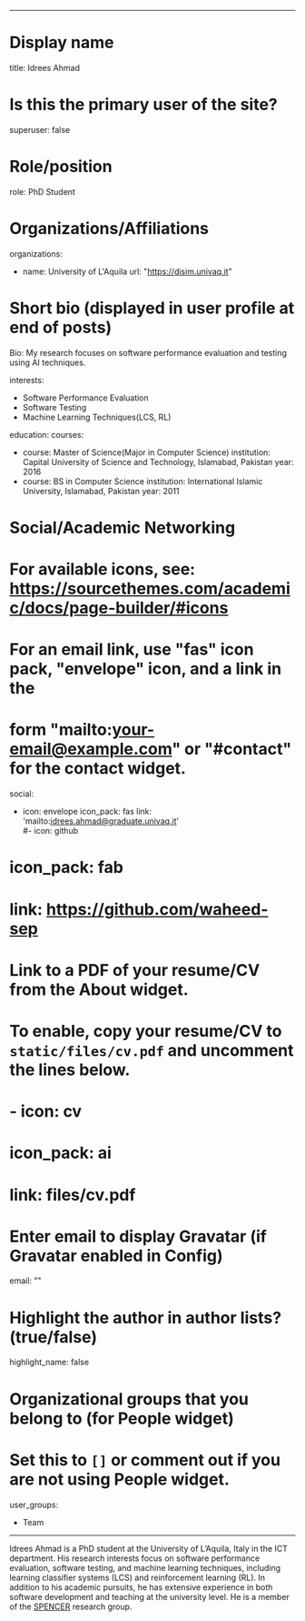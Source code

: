 
---
# Display name
title: Idrees Ahmad

# Is this the primary user of the site?
superuser: false

# Role/position
role: PhD Student

# Organizations/Affiliations
organizations:
- name: University of L'Aquila
  url: "https://disim.univaq.it"

# Short bio (displayed in user profile at end of posts)
Bio: My research focuses on software performance evaluation and testing using AI techniques.

interests:
- Software Performance Evaluation
- Software Testing
- Machine Learning Techniques(LCS, RL)

education:
  courses:
  - course: Master of Science(Major in Computer Science)
    institution: Capital University of Science and Technology, Islamabad, Pakistan
    year: 2016
  - course: BS in Computer Science
    institution: International Islamic University, Islamabad, Pakistan
    year: 2011

# Social/Academic Networking
# For available icons, see: https://sourcethemes.com/academic/docs/page-builder/#icons
#   For an email link, use "fas" icon pack, "envelope" icon, and a link in the
#   form "mailto:your-email@example.com" or "#contact" for the contact widget.
social:
  - icon: envelope
    icon_pack: fas
    link: 'mailto:idrees.ahmad@graduate.univaq.it'  
  #- icon: github
  # icon_pack: fab
  #  link: https://github.com/waheed-sep
# Link to a PDF of your resume/CV from the About widget.
# To enable, copy your resume/CV to `static/files/cv.pdf` and uncomment the lines below.
# - icon: cv
#   icon_pack: ai
#   link: files/cv.pdf

# Enter email to display Gravatar (if Gravatar enabled in Config)
email: ""

# Highlight the author in author lists? (true/false)
highlight_name: false

# Organizational groups that you belong to (for People widget)
#   Set this to `[]` or comment out if you are not using People widget.
user_groups:
- Team
---
Idrees Ahmad is a PhD student at the University of L’Aquila, Italy in the ICT department. His research interests focus on software performance evaluation, software testing, and machine learning techniques, including learning classifier systems (LCS) and reinforcement learning (RL). 
In addition to his academic pursuits, he has extensive experience in both software development and teaching at the university level. He is a member of the <a href="https://spencerlab-uaq.github.io" target="_blank">SPENCER</a> research group.
